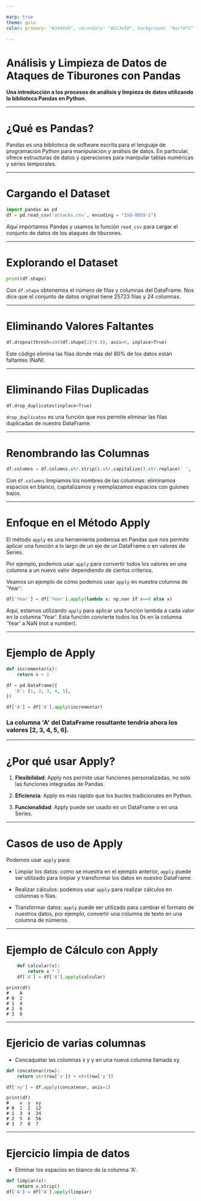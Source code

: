 ```yaml
---

marp: true
theme: gaia
color: primary: "#3498db", secondary: "#2c3e50", background: "#ecf0f1"

---
```


# Análisis y Limpieza de Datos de Ataques de Tiburones con Pandas

**Una introducción a los procesos de análisis y limpieza de datos utilizando la biblioteca Pandas en Python.**

---

# ¿Qué es Pandas?

Pandas es una biblioteca de software escrita para el lenguaje de programación Python para manipulación y análisis de datos. En particular, ofrece estructuras de datos y operaciones para manipular tablas numéricas y series temporales.


---

# Cargando el Dataset

```python
import pandas as pd
df = pd.read_csv('attacks.csv', encoding = "ISO-8859-1")
```

Aquí importamos Pandas y usamos la función `read_csv` para cargar el conjunto de datos de los ataques de tiburones.

---

# Explorando el Dataset

```python
print(df.shape)
```

Con `df.shape` obtenemos el número de filas y columnas del DataFrame. Nos dice que el conjunto de datos original tiene 25723 filas y 24 columnas.

---

# Eliminando Valores Faltantes

```python
df.dropna(thresh=int(df.shape[1]*0.8), axis=0, inplace=True)
```

Este código elimina las filas donde más del 80% de los datos están faltantes (NaN).

---

# Eliminando Filas Duplicadas

```python
df.drop_duplicates(inplace=True)
```

`drop_duplicates` es una función que nos permite eliminar las filas duplicadas de nuestro DataFrame.

---

# Renombrando las Columnas

```python
df.columns = df.columns.str.strip().str.capitalize().str.replace(' ', '_')
```

Con `df.columns` limpiamos los nombres de las columnas: eliminamos espacios en blanco, capitalizamos y reemplazamos espacios con guiones bajos.

---

# Enfoque en el Método Apply

El método `apply` es una herramienta poderosa en Pandas que nos permite aplicar una función a lo largo de un eje de un DataFrame o en valores de Series.

Por ejemplo, podemos usar `apply` para convertir todos los valores en una columna a un nuevo valor dependiendo de ciertos criterios.

Veamos un ejemplo de cómo podemos usar `apply` en nuestra columna de 'Year':

```python
df['Year'] = df['Year'].apply(lambda x: np.nan if x==0 else x)
```

Aquí, estamos utilizando `apply` para aplicar una función lambda a cada valor en la columna 'Year'. Esta función convierte todos los 0s en la columna 'Year' a NaN (not a number).

---
# Ejemplo de Apply

```python
def incrementar(x):
    return x + 1

df = pd.DataFrame({
   'A': [1, 2, 3, 4, 5],
})

df['A'] = df['A'].apply(incrementar)
```

### La columna 'A' del DataFrame resultante tendría ahora los valores [2, 3, 4, 5, 6].


---
# ¿Por qué usar Apply?

1. **Flexibilidad**: Apply nos permite usar funciones personalizadas, no solo las funciones integradas de Pandas.

2. **Eficiencia**: Apply es más rápido que los bucles tradicionales en Python.

3. **Funcionalidad**: Apply puede ser usado en un DataFrame o en una Series.

---

# Casos de uso de Apply

Podemos usar `apply` para:

- Limpiar los datos: como se muestra en el ejemplo anterior, `apply` puede ser utilizado para limpiar y transformar los datos en nuestro DataFrame.

- Realizar cálculos: podemos usar `apply` para realizar cálculos en columnas o filas.

- Transformar datos: `apply` puede ser utilizado para cambiar el formato de nuestros datos, por ejemplo, convertir una columna de texto en una columna de números.

---
# Ejemplo de Cálculo con Apply
    
```python
    def calcular(x):
        return x * 2
    df['A'] = df['A'].apply(calcular)
```
    print(df)
    #    A
    # 0  2
    # 1  4
    # 2  6
    # 3  8

---
# Ejericio de varias columnas
- Concaquetar las columnas x y y en una nueva columna llamada xy.
```python
def concatenar(row):
    return str(row['x']) + str(row['y'])

df['xy'] = df.apply(concatenar, axis=1)
```
    print(df)
    #    x  y  xy
    # 0  1  2  12
    # 1  3  4  34
    # 2  5  6  56
    # 3  7  8  7

---
# Ejercicio limpia de datos
- Eliminar los espacios en blanco de la columna 'A'.
```python
def limpiar(x):
    return x.strip()
df['A'] = df['A'].apply(limpiar)

